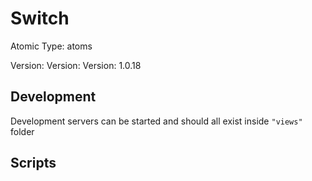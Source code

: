 # Switch

Atomic Type: atoms

Version: Version: Version: 1.0.18




## Development

Development servers can be started and should all exist inside `"views"` folder

## Scripts
